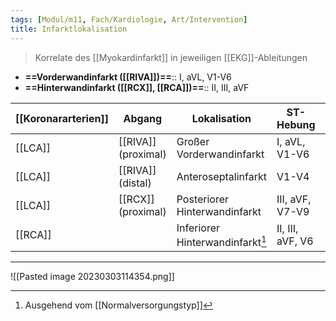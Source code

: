 ```yaml
---
tags: [Modul/m11, Fach/Kardiologie, Art/Intervention]
title: Infarktlokalisation
---
```

> Korrelate des [[Myokardinfarkt]] in jeweiligen [[EKG]]-Ableitungen
- **==Vorderwandinfarkt ([[RIVA]])==**:: I, aVL, V1-V6
- **==Hinterwandinfarkt ([[RCX]], [[RCA]])==**:: II, III, aVF

| [[Koronararterien]] | Abgang | Lokalisation | ST-Hebung | ST-Senkung |
| ------------------- | ------ | ------------ | --------- | ---------- |
|[[LCA]]|[[RIVA]] (proximal)|Großer Vorderwandinfarkt|I, aVL, V1-V6|III, aVR, aVF|
|[[LCA]]|[[RIVA]] (distal)|Anteroseptalinfarkt|V1-V4|aVF|
|[[LCA]]|[[RCX]] (proximal)|Posteriorer Hinterwandinfarkt|III, aVF, V7-V9|V1-V4|
|[[RCA]]||Inferiorer Hinterwandinfarkt[^1]|II, III, aVF, V6|V1-V4, I, aVL|

---
![[Pasted image 20230303114354.png]]
[^1]: Ausgehend vom [[Normalversorgungstyp]]